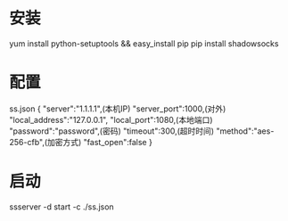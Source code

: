 # 安装
yum install python-setuptools && easy_install pip
pip install shadowsocks
# 配置
ss.json
{
"server":"1.1.1.1",(本机IP)
"server_port":1000,(对外)
"local_address":"127.0.0.1",
"local_port":1080,(本地端口)
"password":"password",(密码)
"timeout":300,(超时时间)
"method":"aes-256-cfb",(加密方式)
"fast_open":false
}
# 启动
ssserver -d start -c ./ss.json
